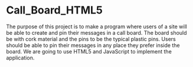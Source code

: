 # Call_Board_HTML5
The purpose of this project is to make a program where users of a site will be able to create and pin their messages in a call board. The board should be with cork material and the pins to be the typical plastic pins. Users should be able to pin their messages in any place they prefer inside the board. We are going to use HTML5 and JavaScript to implement the application.
